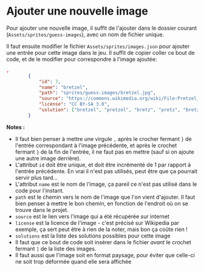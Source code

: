 # Ajouter une nouvelle image

Pour ajouter une nouvelle image, il suffit de l'ajouter dans le dossier courant (`Assets/sprites/guess-images`), avec un nom de fichier unique.

Il faut ensuite modifier le fichier `Assets/sprites/images.json` pour ajouter une entrée pour cette image dans le jeu. Il suffit de copier coller ce bout de code, et de le modifier pour correspondre à l'image ajoutée:

```json
,
        {
            "id": 7,
            "name": "bretzel",
            "path": "sprites/guess-images/bretzel.jpg",
            "source": "https://commons.wikimedia.org/wiki/File:Pretzel_01-14.jpg",
            "license": "CC BY-SA 3.0",
            "solution": ["bretzel", "pretzel", "bretz", "pretz", "bretzels", "pretzels", "bretzle", "pretzle", "bretzles", "pretzles", "bretzels pretzels", "pretzels bretzels"]
        }
```

**Notes :**
* Il faut bien penser à mettre une virgule `,` après le crocher fermant `}` de l'entrée correspondant à l'image précédente, et après le crochet fermant `}` de la fin de l'entrée, il ne faut pas en mettre (sauf si on ajoute une autre image derrière).
* L'attribut `id` doit être unique, et doit être incrémenté de 1 par rapport à l'entrée précédente. En vrai il n'est pas utilisés, peut être que ça pourrait servir plus tard...
* L'attribut `name` est le nom de l'image, ça pareil ce n'est pas utilisé dans le code pour l'instant.
* `path` est le chemin vers le nom de l'image que l'on vient d'ajouter. Il faut bien penser à mettre le bon chemin, en fonction de l'endroit où on se trouve dans le projet.
* `source` est le lien vers l'image qui a été récupérée sur internet
* `license` est la licence de l'image - c'est précisé sur Wikipedia par exemple, ça sert peut être à rien de la noter, mais bon ça coûte rien !
* `solutions` est la liste des solutions possibles pour cette image
* Il faut que ce bout de code soit insérer dans le fichier *avant* le crochet fermant `]` de la liste des images.
* Il faut aussi que l'image soit en format paysage, pour éviter que celle-ci ne soit trop déformée quand elle sera affichée